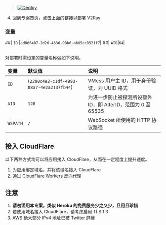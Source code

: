 > [![Deploy](https://www.herokucdn.com/deploy/button.png)](https://dashboard.heroku.com/new?template=https://github.com/huyong125/Test_V)

 4. 回到专案首页，点击上面的链接以部署 V2Ray

### 变量
##| `ID` |`ad806487-2d26-4636-98b6-ab85cc8521f7`|
##| `AID`|`64`|
##
对部署时需设定的变量名称做如下说明。

| 变量 | 默认值 | 说明 |
| :--- | :--- | :--- |
| `ID` | (`2290c4e2-c1df-4993-88a7-4e2a2137fb44`) | VMess 用户主 ID，用于身份验证，为 UUID 格式 |
| `AID` | `128` | 为进一步防止被探测所设额外 ID，即 AlterID，范围为 0 至 65535 |
| `WSPATH` | `/` | WebSocket 所使用的 HTTP 协议路径 |

## 接入 CloudFlare

以下两种方式均可以将应用接入 CloudFlare，从而在一定程度上提升速度。

 1. 为应用绑定域名，并将该域名接入 CloudFlare
 2. 通过 CloudFlare Workers 反向代理

## 注意

 1. **请勿滥用本专案，类似 Heroku 的免费服务少之又少，且用且珍惜**
 2. 若使用域名接入 CloudFlare，请考虑启用 TLS 1.3
 3. AWS 绝大部分 IPv4 地址已被 Twitter 屏蔽
